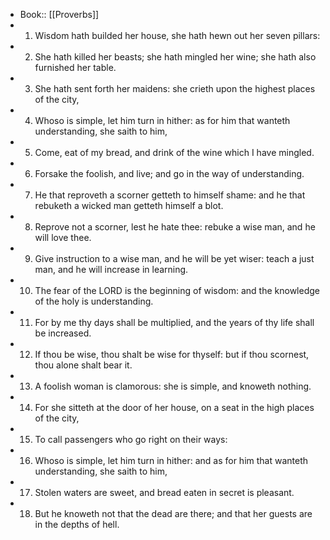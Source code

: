 - Book:: [[Proverbs]]
- 1. Wisdom hath builded her house, she hath hewn out her seven pillars:
- 2. She hath killed her beasts; she hath mingled her wine; she hath also furnished her table.
- 3. She hath sent forth her maidens: she crieth upon the highest places of the city,
- 4. Whoso is simple, let him turn in hither: as for him that wanteth understanding, she saith to him,
- 5. Come, eat of my bread, and drink of the wine which I have mingled.
- 6. Forsake the foolish, and live; and go in the way of understanding.
- 7. He that reproveth a scorner getteth to himself shame: and he that rebuketh a wicked man getteth himself a blot.
- 8. Reprove not a scorner, lest he hate thee: rebuke a wise man, and he will love thee.
- 9. Give instruction to a wise man, and he will be yet wiser: teach a just man, and he will increase in learning.
- 10. The fear of the LORD is the beginning of wisdom: and the knowledge of the holy is understanding.
- 11. For by me thy days shall be multiplied, and the years of thy life shall be increased.
- 12. If thou be wise, thou shalt be wise for thyself: but if thou scornest, thou alone shalt bear it.
- 13. A foolish woman is clamorous: she is simple, and knoweth nothing.
- 14. For she sitteth at the door of her house, on a seat in the high places of the city,
- 15. To call passengers who go right on their ways:
- 16. Whoso is simple, let him turn in hither: and as for him that wanteth understanding, she saith to him,
- 17. Stolen waters are sweet, and bread eaten in secret is pleasant.
- 18. But he knoweth not that the dead are there; and that her guests are in the depths of hell.
